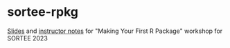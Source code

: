 # sortee-rpkg
[Slides](https://cct-datascience.quarto.pub/sortee-rpkg-slides/) and [instructor notes](https://cct-datascience.quarto.pub/sortee-rpkg-notes/) for "Making Your First R Package" workshop for SORTEE 2023
